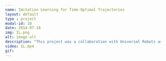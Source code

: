 ```yaml
---
name: Imitation Learning for Time-Optimal Trajectories
layout: default
type : project
modal-id: 10
date: 2014-07-18
img: IL.png
alt: image-alt
description: "This project was a collaboration with Universal Robots as a part of the Robotics Summer School. We developed a deep imitation learning framework to approximate a time-optimal motion planner <a href='https://arxiv.org/pdf/1707.07239'>(TOPP-RA)</a> with a neural network. Using the DAgger (Dataset Aggregation) algorithm, the system improved policy robustness by continuously incorporating corrections from the expert planner when encountering unseen states. The learned policy was deployed and validated on a 6-DOF UR5e robotic manipulator via ROS 2, where it achieved execution speeds comparable to the expert planner, even under varying object masses not present in training."
video: IL.mp4
gif:
---
```

